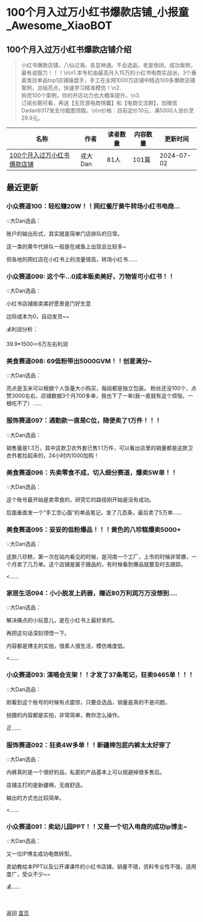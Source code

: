 # 100个月入过万小红书爆款店铺_小报童_Awesome_XiaoBOT

## 100个月入过万小红书爆款店铺介绍
> 小红书爆款店铺，八仙过海，各显神通。不会选品，老是倒闭。成功案例，最有说服力！！！\n\n1.本专栏由最高月入15万的小红书电商实战派，3个垂直类目单品top1店铺操盘手，手工在全网1000万店铺中精选100多爆款店铺案例，总结亮点，快速学习精准模仿！\n2.  
拆完100个案例，你的开店功力也大概率提升。\n3.  
订阅长期可看，再送【无货源电商锦囊】和【电商交流群】，加微信Dadan9317发支付截图领取。\n\n价格：目前定价10元，满5000人涨价至29.9元。  
  


|名称|作者|读者数量|内容数量|更新时间|
|---|---|---|---|---|
|[100个月入过万小红书爆款店铺](https://xiaobot.net/p/rsq9316?refer=0b133df9-27dc-423b-8101-639049001c13)|戎大Dan|81人|101篇|2024-07-02|

## 最近更新
### 小众赛道100：轻松赚20W！！网红餐厅黄牛转场小红书电商...

💡大Dan选品：

账户的输出形式，其实就是简单门店排队的日常。

这一类的黄牛代排队一般是在咸鱼上出现会比较多~

但各地的网红店在小红书上的流量很高，转场小红书......

### 小众赛道099: 这个牛...0成本贩卖美好，万物皆可小红书！！

💡大Dan选品：

小红书店铺贩卖美好愿景是门好生意

边际成本为0，自动发货~~

💰利润分析：

39.9*1500＝6万左右利润

### 美食赛道098: 69低粉带出5000GVM！！创意满分~

💡大Dan选品：

亮点是玉米可以根据个人饭量大小购买，每段都是独立包装。
粉丝还没100个，点赞3000左右，店铺数据3个月700多单，我也下了一单(我一直就有这个烦恼，一根吃不了）......

### 服饰赛道097：通勤款一直是C位，随便卖了1万件！！！

💡大Dan选品：

销售量是1.3万，其中这款卫衣外套已售1.1万件，可以看出店里的销量都是这款卫衣外套拉起来的，24小时内1000加购！

### 美食赛道096：先卖零食不成，切入细分赛道，爆卖5W单！！

💡大Dan选品：

这个账号最开始是卖零食的，研究它的路径刚开始是没有成功。

后面垂直发一个“手工空心面”的单品笔记，发了几百条，最后卖了5万单......

### 美食赛道095：妥妥的低粉爆品！！！黄色的八珍糕爆卖5000+

💡大Dan选品：

这款八珍糕，第一次在站内看见的时候，是河南一个工厂，上市的时候非常爆，一个月卖了几万单。这个店铺是属于跟品的，有时候看到爆品就要及时去跟踪。

<......

### 家居生活094：小小脱发上药器，赚近80万利润万万没想到....

💡大Dan选品：

解决痛点的小玩意儿，是在小红书上最好卖的。

再把这句话深刻领悟一下。

内容都是博主的实拍，很素人很生活，模仿难度低。

<......

### 小众赛道093: 演唱会支架！！才发了37条笔记，狂卖9465单！！！

💡大Dan选品：

刚看到这个账号的时候有点震惊，只要会选品，销量是真的不是问题。

拍摄的内容都是实拍，非常简单，教你怎么操作。

正......

### 服饰赛道092：狂卖4W多单！！新疆棉包屁内裤太太好穿了

💡大Dan选品：

内裤真的是一个很好的品，私密的产品基本上可以规避掉很多售后。

店铺主打的是新疆棉，无痕舒适。

输出的方式也比较简单。

<......

### 小众赛道091：卖幼儿园PPT！！又是一个切入电商的成功ip博主~

💡大Dan选品：

又一位IP博主成功电商转型。

卖幼教绘本PPT以及公开课课件的小红书店铺，销量不错，资料专业性不强，适用度广，受众不少~~

💰......


<a href="https://github.com/Reno9527/awesome-xiaobot" style="color: white; text-decoration: none;">awesome-xiaobot</a>

返回 [首页](../README.md)
